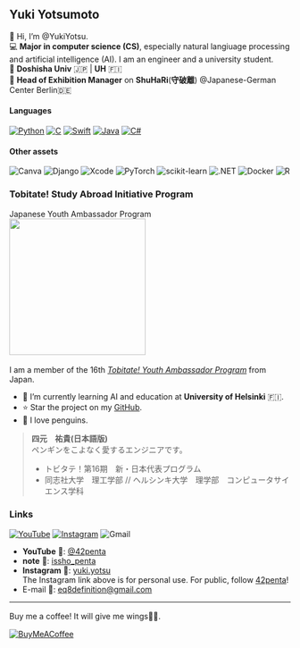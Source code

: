 ## Yuki Yotsumoto  
👋 Hi, I’m @YukiYotsu.  
💻 **Major in computer science (CS)**, especially natural langiuage processing and artificial intelligence (AI). I am an engineer and a university student.  
🏫 **Doshisha Univ** 🇯🇵 | **UH** 🇫🇮  
🎈 **Head of Exhibition Manager** on **ShuHaRi**(**守破離**) @Japanese-German Center Berlin🇩🇪 <br>

#### Languages
[![Python](https://img.shields.io/badge/Python-3776AB?style=for-the-badge&logo=python&logoColor=white)](https://www.python.org/)
[![C](https://img.shields.io/badge/C-00599C?style=for-the-badge&logo=c&logoColor=white)](https://www.c-language.org/)
[![Swift](https://img.shields.io/badge/Swift-FA7343?style=for-the-badge&logo=swift&logoColor=white)](https://developer.apple.com/swift/)
[![Java](https://img.shields.io/badge/java-%23ED8B00.svg?style=for-the-badge&logo=openjdk&logoColor=white)](https://www.java.com/ja/)
[![C#](https://img.shields.io/badge/C%23-239120?style=for-the-badge&logo=csharp&logoColor=white)](https://dotnet.microsoft.com/en-us/languages/csharp)

#### Other assets
![Canva](https://img.shields.io/badge/Canva-%2300C4CC.svg?style=for-the-badge&logo=Canva&logoColor=white)
![Django](https://img.shields.io/badge/django-%23092E20.svg?style=for-the-badge&logo=django&logoColor=white)
![Xcode](https://img.shields.io/badge/Xcode-007ACC?style=for-the-badge&logo=Xcode&logoColor=white)
![PyTorch](https://img.shields.io/badge/PyTorch-%23EE4C2C.svg?style=for-the-badge&logo=PyTorch&logoColor=white)
![scikit-learn](https://img.shields.io/badge/scikit--learn-%23F7931E.svg?style=for-the-badge&logo=scikit-learn&logoColor=white)
![.NET](https://img.shields.io/badge/.NET-512BD4?style=for-the-badge&logo=dotnet&logoColor=white)
![Docker](https://img.shields.io/badge/Docker-2CA5E0?style=for-the-badge&logo=docker&logoColor=white)
![R](https://img.shields.io/badge/r-%23276DC3.svg?style=for-the-badge&logo=r&logoColor=white)

### Tobitate! Study Abroad Initiative Program
Japanese Youth Ambassador Program  
<img src="https://github.com/user-attachments/assets/cadc84c4-10e7-4ab6-98a8-248f21504f86" width="244px">　  

I am a member of the 16th [*Tobitate! Youth Ambassador Program*](https://tobitate-mext.jasso.go.jp/about/english.html) from Japan.  

- 🌱 I’m currently learning AI and education at **University of Helsinki** 🇫🇮.
- ⭐️ Star the project on my [GitHub](https://github.com/YukiYotsu/UHAILab).
- 💞 I love penguins. 

> **四元　祐貴(日本語版)**  
> ペンギンをこよなく愛するエンジニアです。  
> - トビタテ！第16期　新・日本代表プログラム  
> - 同志社大学　理工学部 // ヘルシンキ大学　理学部　コンピュータサイエンス学科  

### Links
[![YouTube](https://img.shields.io/badge/YouTube-%23FF0000.svg?style=for-the-badge&logo=YouTube&logoColor=white)](https://www.youtube.com/@42penta)
[![Instagram](https://img.shields.io/badge/Instagram-%23E4405F.svg?style=for-the-badge&logo=Instagram&logoColor=white)](https://www.instagram.com/42penta)
![Gmail](https://img.shields.io/badge/Gmail-D14836?style=for-the-badge&logo=gmail&logoColor=white)
- **YouTube** 🎥: [@42penta](https://www.youtube.com/@42penta)
- **note** 📔: [issho_penta](https://note.com/issho_penta)
- **Instagram** 📸: [yuki.yotsu](https://www.instagram.com/yuki.yotsu)  
  The Instagram link above is for personal use. For public, follow [42penta](https://www.instagram.com/42penta)!
- E-mail 📩: eq8definition@gmail.com  

---
Buy me a coffee! It will give me wings🐧🪽. 　　

[![BuyMeACoffee](https://img.shields.io/badge/Buy%20Me%20a%20Coffee-ffdd00?style=for-the-badge&logo=buy-me-a-coffee&logoColor=black)](https://buymeacoffee.com/yuki.yotsu)

<!---
YukiYotsu/YukiYotsu is a ✨ special ✨ repository because its `README.md` (this file) appears on your GitHub profile.
You can click the Preview link to take a look at your changes.
--->
